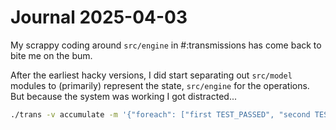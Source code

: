 # Journal 2025-04-03

My scrappy coding around `src/engine` in #:transmissions has come back to bite me on the bum.

After the earliest hacky versions, I did start separating out `src/model` modules to (primarily) represent the state, `src/engine` for the operations. But because the system was working I got distracted...


```sh
./trans -v accumulate -m '{"foreach": ["first TEST_PASSED", "second TEST_PASSED", "third TEST_PASSED"]}'
```
